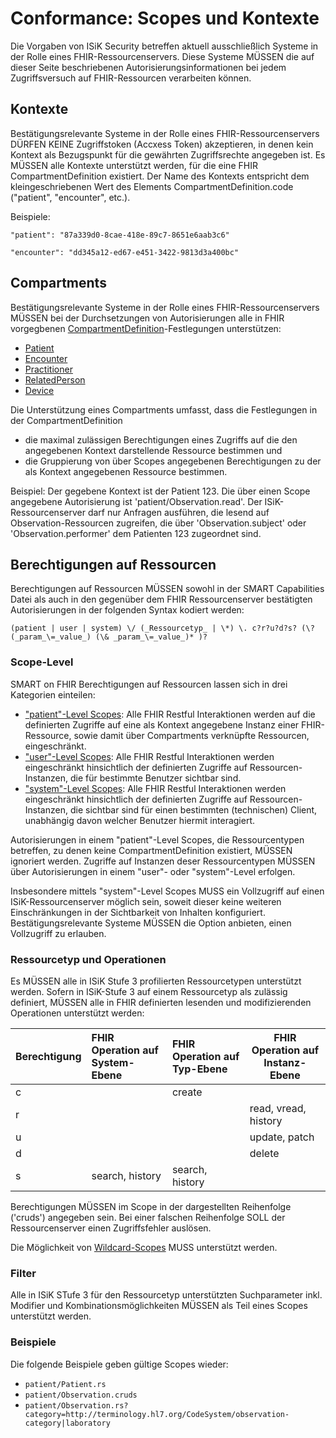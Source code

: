# Conformance: Scopes und Kontexte

Die Vorgaben von ISiK Security betreffen aktuell ausschließlich Systeme in der Rolle eines FHIR-Ressourcenservers. Diese Systeme MÜSSEN die auf dieser Seite beschriebenen Autorisierungsinformationen bei jedem Zugriffsversuch auf FHIR-Ressourcen verarbeiten können.

## Kontexte 

Bestätigungsrelevante Systeme in der Rolle eines FHIR-Ressourcenservers DÜRFEN KEINE Zugriffstoken (Accxess Token) akzeptieren, in denen kein Kontext als Bezugspunkt für die gewährten Zugriffsrechte angegeben ist. 
Es MÜSSEN alle Kontexte unterstützt werden, für die eine FHIR CompartmentDefinition existiert. Der Name des Kontexts entspricht dem kleingeschriebenen Wert des Elements CompartmentDefinition.code ("patient", "encounter", etc.).

Beispiele: 

```"patient": "87a339d0-8cae-418e-89c7-8651e6aab3c6"```

```"encounter": "dd345a12-ed67-e451-3422-9813d3a400bc"```

## Compartments

Bestätigungsrelevante Systeme in der Rolle eines FHIR-Ressourcenservers MÜSSEN bei der Durchsetzungen von Autorisierungen alle in FHIR vorgegbenen [CompartmentDefinition](http://hl7.org/fhir/R4/compartmentdefinition.html)-Festlegungen unterstützen:
* [Patient](http://hl7.org/fhir/R4/compartmentdefinition-patient.html)
* [Encounter](http://hl7.org/fhir/R4/compartmentdefinition-encounter.html)
* [Practitioner](http://hl7.org/fhir/R4/compartmentdefinition-practitioner.html)
* [RelatedPerson](http://hl7.org/fhir/R4/compartmentdefinition-relatedperson.html)
* [Device](http://hl7.org/fhir/R4/compartmentdefinition-device.html)

Die Unterstützung eines Compartments umfasst, dass die Festlegungen in der CompartmentDefinition 
* die maximal zulässigen Berechtigungen eines Zugriffs auf die den angegebenen Kontext darstellende Ressource bestimmen und
* die Gruppierung von über Scopes angegebenen Berechtigungen zu der als Kontext angegebenen Ressource bestimmen.

Beispiel: Der gegebene Kontext ist der Patient 123. Die über einen Scope angegebene Autorisierung ist 'patient/Observation.read'. Der ISiK-Ressourcenserver darf nur Anfragen ausführen, die lesend auf Observation-Ressourcen zugreifen, die über 'Observation.subject' oder 'Observation.performer' dem Patienten 123 zugeordnet sind.

## Berechtigungen auf Ressourcen

Berechtigungen auf Ressourcen MÜSSEN sowohl in der SMART Capabilities Datei als auch in den gegenüber dem FHIR Ressourcenserver bestätigten Autorisierungen in der folgenden Syntax kodiert werden:

```(patient | user | system) \/ (_Ressourcetyp_ | \*) \. c?r?u?d?s? (\? (_param_\=_value_) (\& _param_\=_value_)* )?```

### Scope-Level
SMART on FHIR Berechtigungen auf Ressourcen lassen sich in drei Kategorien einteilen:

* ["patient"-Level Scopes](https://hl7.org/fhir/smart-app-launch/STU2/scopes-and-launch-context.html#patient-specific-scopes): Alle FHIR Restful Interaktionen werden auf die definierten Zugriffe auf eine als Kontext angegebene Instanz einer FHIR-Ressource, sowie damit über Compartments verknüpfte Ressourcen, eingeschränkt.  
* ["user"-Level Scopes](https://hl7.org/fhir/smart-app-launch/STU2/scopes-and-launch-context.html#user-level-scopes): Alle FHIR Restful Interaktionen werden eingeschränkt hinsichtlich der definierten Zugriffe auf Ressourcen-Instanzen, die für bestimmte Benutzer sichtbar sind.
* ["system"-Level Scopes](https://hl7.org/fhir/smart-app-launch/STU2/scopes-and-launch-context.html#system-level-scopes): Alle FHIR Restful Interaktionen werden eingeschränkt hinsichtlich der definierten Zugriffe auf Ressourcen-Instanzen, die sichtbar sind für einen bestimmten (technischen) Client, unabhängig davon welcher Benutzer hiermit interagiert.

Autorisierungen in einem "patient"-Level Scopes, die Ressourcentypen betreffen, zu denen keine CompartmentDefinition existiert, MÜSSEN ignoriert werden. Zugriffe auf Instanzen deser Ressourcentypen MÜSSEN über Autorisierungen in einem "user"- oder "system"-Level erfolgen.

Insbesondere mittels "system"-Level Scopes MUSS ein Vollzugriff auf einen ISiK-Ressourcenserver möglich sein, soweit dieser keine weiteren Einschränkungen in der Sichtbarkeit von Inhalten konfiguriert. Bestätigungsrelevante Systeme MÜSSEN die Option anbieten, einen Vollzugriff zu erlauben.

### Ressourcetyp und Operationen
Es MÜSSEN alle in ISiK Stufe 3 profilierten Ressourcetypen unterstützt werden. Sofern in ISiK-Stufe 3 auf einem Ressourcetyp als zulässig definiert, MÜSSEN alle in FHIR definierten lesenden und modifizierenden Operationen unterstützt werden:

|Berechtigung|FHIR Operation auf System-Ebene|FHIR Operation auf Typ-Ebene|FHIR Operation auf Instanz-Ebene|
|:-----------|:------------------------------|:---------------------------|--------------------------------|
|c           |                               |create                      |                                |
|r           |                               |                            |read, vread, history            |
|u           |                               |                            |update, patch                   |
|d           |                               |                            |delete                          |
|s           |search, history                |search, history             |                                |

Berechtigungen MÜSSEN im Scope in der dargestellten Reihenfolge ('cruds') angegeben sein. Bei einer falschen Reihenfolge SOLL der Ressourcenserver einen Zugriffsfehler auslösen.

Die Möglichkeit von [Wildcard-Scopes](https://hl7.org/fhir/smart-app-launch/STU2/scopes-and-launch-context.html#wildcard-scopes) MUSS unterstützt werden.

### Filter
Alle in ISiK STufe 3 für den Ressourcetyp unterstützten Suchparameter inkl. Modifier und Kombinationsmöglichkeiten MÜSSEN als Teil eines Scopes unterstützt werden.

### Beispiele

Die folgende Beispiele geben gültige Scopes wieder:

* ```patient/Patient.rs```
* ```patient/Observation.cruds```
* ```patient/Observation.rs?category=http://terminology.hl7.org/CodeSystem/observation-category|laboratory```

